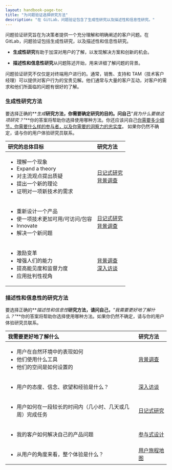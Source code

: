 ```yaml
---
layout: handbook-page-toc
title: "为问题验证选择研究方法"
description: "在 GitLab，问题验证包含了生成性研究以及描述性和信息性研究。"
---
```


问题验证研究旨在为决策者提供一个充分理解和明确阐述的客户问题。在 GitLab，问题验证包括生成性研究，以及描述性和信息性研究。

 * **生成性研究**有助于加深对用户的了解，以发现解决方案和创新的机会。

 * **描述性和信息性研究**从问题陈述开始，用来详细了解问题的背景。

问题验证研究不仅仅是对终端用户进行的。通常，销售、支持和 TAM（技术客户经理）可以提供对客户行为的宝贵见解。他们通常与大量的客户互动，对客户的需求和他们所面临的问题有很好的了解。


### 生成性研究方法

要选择正确的**_生成_**研究方法，你需要确定研究的目的。问自己**_"我为什么要做这项研究？"_**你的答案将帮助你选择使用哪种方法。你还应该问自己[你需要多少细节，你需要什么样的参与者，以及你需要的洞察力的忠实度](https://about.gitlab.com/handbook/engineering/ux/ux-research-training/choosing-a-research-methodology/)。 如果你仍然不确定，请与你的用户体验研究员联系。

|                                                  研究的总体目标                                                  |            研究方法            |
|:-------------------------------------------------------------------------------------------------------------------------------|:--------------------------------------|
| <ul><li>理解一个现象</li> <li>Expand a theory</li> <li>对主流观点提出质疑</li> <li>提出一个新的理论</li> <li>证明对一项新技术的需求</li></ul> | [日记式研究](https://www.nngroup.com/articles/diary-studies/)<br> [背景调查](https://www.usability.gov/how-to-and-tools/methods/contextual-interview.html)        |
| <ul><li>重新设计一个产品</li> <li>使一项技术更加可用/可访问/包容</li> <li>Innovate</li> <li>解决一个新问题</li></ul>                            | [日记式研究](https://www.nngroup.com/articles/diary-studies/) <br>[背景调查](https://www.usability.gov/how-to-and-tools/methods/contextual-interview.html)        |
| <ul><li>激励变革</li> <li>增强人们的能力</li> <li>提高能见度和监督力度</li> <li>应用批判性视角</li></ul>                                         | [背景调查](https://www.usability.gov/how-to-and-tools/methods/contextual-interview.html)<br> [深入访谈](https://www.usability.gov/how-to-and-tools/methods/individual-interviews.html) |


### 描述性和信息性的研究方法

要选择正确的**_描述性和信息性_**研究方法，请问自己，**_"我需要更好地了解什么？"_**你的答案将帮助你选择使用哪种方法。如果你仍然不确定，请与你的用户体验研究员联系。

|                                                  我需要更好地了解什么                                                  |            研究方法            |
|:-------------------------------------------------------------------------------------------------------------------------------|:--------------------------------------|
| <ul><li>用户在自然环境中的表现如何</li> <li>他们使用什么工具</li> <li>他们的空间是如何设置的</li></ul> | [背景调查](https://www.usability.gov/how-to-and-tools/methods/contextual-interview.html)        |
| <ul><li>用户的态度、信念、欲望和经验是什么？</li></ul>                            | [深入访谈](https://www.usability.gov/how-to-and-tools/methods/individual-interviews.html)        |
| <ul><li>用户如何在一段较长的时间内（几小时、几天或几周）完成任务</li></ul>                                         | [日记式研究](https://www.nngroup.com/articles/diary-studies/) |
| <ul><li>我的客户如何解决自己的产品问题</li></ul>                                         | [参与式设计](https://uxmag.com/articles/participatory-design-in-practice) |
| <ul><li>从用户的角度来看，整个体验是什么？</li></ul>                                          | [用户旅程地图](https://www.nngroup.com/articles/journey-mapping-101/) |
